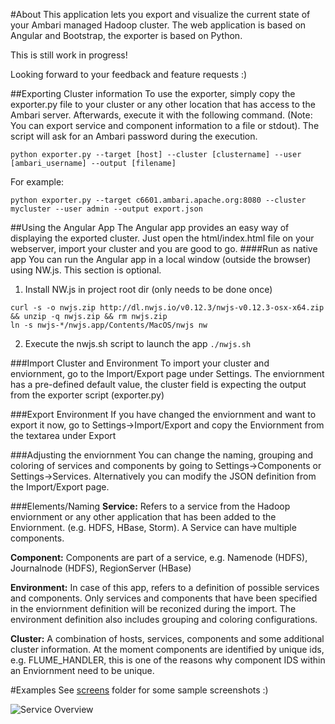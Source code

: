 #About
This application lets you export and visualize the current state of your Ambari managed Hadoop cluster. The web application is based on Angular and Bootstrap, the exporter is based on Python.

This is still work in progress!

Looking forward to your feedback and feature requests :)

##Exporting Cluster information
To use the exporter, simply copy the exporter.py file to your cluster or any other location that has access to the Ambari server. Afterwards, execute it with the following command. (Note: You can export service and component information to a file or stdout). The script will ask for an Ambari password during the execution.
```
python exporter.py --target [host] --cluster [clustername] --user [ambari_username] --output [filename]
```

For example:
```
python exporter.py --target c6601.ambari.apache.org:8080 --cluster mycluster --user admin --output export.json
```

##Using the Angular App
The Angular app provides an easy way of displaying the exported cluster. Just open the html/index.html file on your webserver, import your cluster and you are good to go.
####Run as native app
You can run the Angular app in a local window (outside the browser) using NW.js. This section is optional.
1. Install NW.js in project root dir (only needs to be done once)
```
curl -s -o nwjs.zip http://dl.nwjs.io/v0.12.3/nwjs-v0.12.3-osx-x64.zip && unzip -q nwjs.zip && rm nwjs.zip
ln -s nwjs-*/nwjs.app/Contents/MacOS/nwjs nw
```
2. Execute the nwjs.sh script to launch the app
`./nwjs.sh`

###Import Cluster and Environment
To import your cluster and enviornment, go to the Import/Export page under Settings. The enviornment has a pre-defined default value, the cluster field is expecting the output from the exporter script (exporter.py)
 
###Export Environment
If you have changed the enviornment and want to export it now, go to Settings->Import/Export and copy the Enviornment from the textarea under Export

###Adjusting the enviornment
You can change the naming, grouping and coloring of services and components by going to Settings->Components or Settings->Services. Alternatively you can modify the JSON definition from the Import/Export page.

###Elements/Naming
**Service:** Refers to a service from the Hadoop enviornment or any other application that has been added to the Enviornment. (e.g. HDFS, HBase, Storm). A Service can have multiple components.

**Component:** Components are part of a service, e.g. Namenode (HDFS), Journalnode (HDFS), RegionServer (HBase)

**Environment:** In case of this app, refers to a definition of possible services and components. Only services and components that have been specified in the enviornment definition will be reconized during the import. The environment definition also includes grouping and coloring configurations.

**Cluster:** A combination of hosts, services, components and some additional cluster information. At the moment components are identified by unique ids, e.g. FLUME_HANDLER, this is one of the reasons why component IDS within an Enviornment need to be unique.

#Examples
See [screens](https://github.com/mr-jstraub/ambari_node_view/tree/master/screens) folder for some sample screenshots :)

![Service Overview](/screens/cluster_service_overview.png?raw=true)
